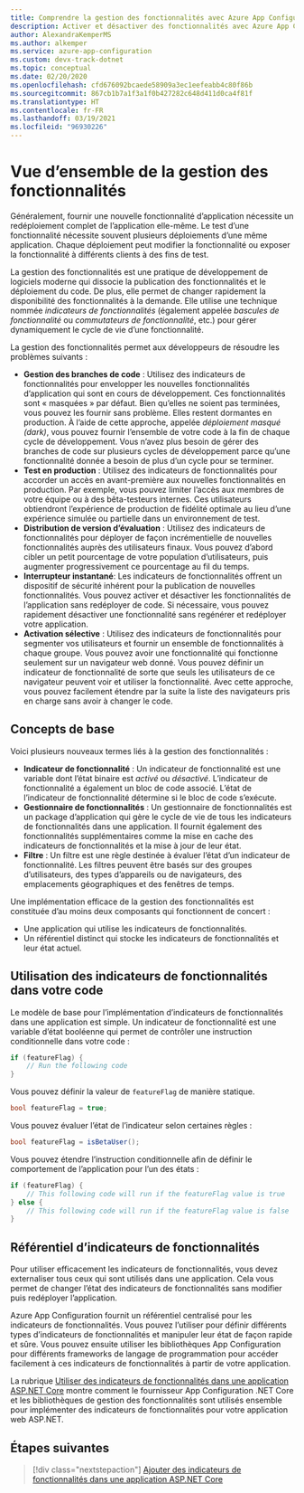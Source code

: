 ```yaml
---
title: Comprendre la gestion des fonctionnalités avec Azure App Configuration
description: Activer et désactiver des fonctionnalités avec Azure App Configuration
author: AlexandraKemperMS
ms.author: alkemper
ms.service: azure-app-configuration
ms.custom: devx-track-dotnet
ms.topic: conceptual
ms.date: 02/20/2020
ms.openlocfilehash: cfd676092bcaede58909a3ec1eefeabb4c80f86b
ms.sourcegitcommit: 867cb1b7a1f3a1f0b427282c648d411d0ca4f81f
ms.translationtype: HT
ms.contentlocale: fr-FR
ms.lasthandoff: 03/19/2021
ms.locfileid: "96930226"
---
```

# <a name="feature-management-overview"></a>Vue d’ensemble de la gestion des fonctionnalités

Généralement, fournir une nouvelle fonctionnalité d’application nécessite un redéploiement complet de l’application elle-même. Le test d’une fonctionnalité nécessite souvent plusieurs déploiements d’une même application.  Chaque déploiement peut modifier la fonctionnalité ou exposer la fonctionnalité à différents clients à des fins de test.  

La gestion des fonctionnalités est une pratique de développement de logiciels moderne qui dissocie la publication des fonctionnalités et le déploiement du code. De plus, elle permet de changer rapidement la disponibilité des fonctionnalités à la demande. Elle utilise une technique nommée *indicateurs de fonctionnalités* (également appelée *bascules de fonctionnalité* ou *commutateurs de fonctionnalité*, etc.) pour gérer dynamiquement le cycle de vie d’une fonctionnalité.

La gestion des fonctionnalités permet aux développeurs de résoudre les problèmes suivants :

* **Gestion des branches de code** : Utilisez des indicateurs de fonctionnalités pour envelopper les nouvelles fonctionnalités d’application qui sont en cours de développement. Ces fonctionnalités sont « masquées » par défaut. Bien qu’elles ne soient pas terminées, vous pouvez les fournir sans problème. Elles restent dormantes en production. À l’aide de cette approche, appelée *déploiement masqué (dark)*, vous pouvez fournir l’ensemble de votre code à la fin de chaque cycle de développement. Vous n’avez plus besoin de gérer des branches de code sur plusieurs cycles de développement parce qu’une fonctionnalité donnée a besoin de plus d’un cycle pour se terminer.
* **Test en production** : Utilisez des indicateurs de fonctionnalités pour accorder un accès en avant-première aux nouvelles fonctionnalités en production. Par exemple, vous pouvez limiter l’accès aux membres de votre équipe ou à des bêta-testeurs internes. Ces utilisateurs obtiendront l’expérience de production de fidélité optimale au lieu d’une expérience simulée ou partielle dans un environnement de test.
* **Distribution de version d’évaluation** : Utilisez des indicateurs de fonctionnalités pour déployer de façon incrémentielle de nouvelles fonctionnalités auprès des utilisateurs finaux. Vous pouvez d’abord cibler un petit pourcentage de votre population d’utilisateurs, puis augmenter progressivement ce pourcentage au fil du temps.
* **Interrupteur instantané**: Les indicateurs de fonctionnalités offrent un dispositif de sécurité inhérent pour la publication de nouvelles fonctionnalités. Vous pouvez activer et désactiver les fonctionnalités de l’application sans redéployer de code. Si nécessaire, vous pouvez rapidement désactiver une fonctionnalité sans regénérer et redéployer votre application.
* **Activation sélective** : Utilisez des indicateurs de fonctionnalités pour segmenter vos utilisateurs et fournir un ensemble de fonctionnalités à chaque groupe. Vous pouvez avoir une fonctionnalité qui fonctionne seulement sur un navigateur web donné. Vous pouvez définir un indicateur de fonctionnalité de sorte que seuls les utilisateurs de ce navigateur peuvent voir et utiliser la fonctionnalité. Avec cette approche, vous pouvez facilement étendre par la suite la liste des navigateurs pris en charge sans avoir à changer le code.

## <a name="basic-concepts"></a>Concepts de base

Voici plusieurs nouveaux termes liés à la gestion des fonctionnalités :

* **Indicateur de fonctionnalité** : Un indicateur de fonctionnalité est une variable dont l’état binaire est *activé* ou *désactivé*. L’indicateur de fonctionnalité a également un bloc de code associé. L’état de l’indicateur de fonctionnalité détermine si le bloc de code s’exécute.
* **Gestionnaire de fonctionnalités** : Un gestionnaire de fonctionnalités est un package d’application qui gère le cycle de vie de tous les indicateurs de fonctionnalités dans une application. Il fournit également des fonctionnalités supplémentaires comme la mise en cache des indicateurs de fonctionnalités et la mise à jour de leur état.
* **Filtre** : Un filtre est une règle destinée à évaluer l’état d’un indicateur de fonctionnalité. Les filtres peuvent être basés sur des groupes d’utilisateurs, des types d’appareils ou de navigateurs, des emplacements géographiques et des fenêtres de temps.

Une implémentation efficace de la gestion des fonctionnalités est constituée d’au moins deux composants qui fonctionnent de concert :

* Une application qui utilise les indicateurs de fonctionnalités.
* Un référentiel distinct qui stocke les indicateurs de fonctionnalités et leur état actuel.

## <a name="using-feature-flags-in-your-code"></a>Utilisation des indicateurs de fonctionnalités dans votre code

Le modèle de base pour l’implémentation d’indicateurs de fonctionnalités dans une application est simple. Un indicateur de fonctionnalité est une variable d’état booléenne qui permet de contrôler une instruction conditionnelle dans votre code :

```csharp
if (featureFlag) {
    // Run the following code
}
```

Vous pouvez définir la valeur de `featureFlag` de manière statique.

```csharp
bool featureFlag = true;
```

Vous pouvez évaluer l’état de l’indicateur selon certaines règles :

```csharp
bool featureFlag = isBetaUser();
```

Vous pouvez étendre l’instruction conditionnelle afin de définir le comportement de l’application pour l’un des états :

```csharp
if (featureFlag) {
    // This following code will run if the featureFlag value is true
} else {
    // This following code will run if the featureFlag value is false
}
```

## <a name="feature-flag-repository"></a>Référentiel d’indicateurs de fonctionnalités

Pour utiliser efficacement les indicateurs de fonctionnalités, vous devez externaliser tous ceux qui sont utilisés dans une application. Cela vous permet de changer l’état des indicateurs de fonctionnalités sans modifier puis redéployer l’application.

Azure App Configuration fournit un référentiel centralisé pour les indicateurs de fonctionnalités. Vous pouvez l’utiliser pour définir différents types d’indicateurs de fonctionnalités et manipuler leur état de façon rapide et sûre. Vous pouvez ensuite utiliser les bibliothèques App Configuration pour différents frameworks de langage de programmation pour accéder facilement à ces indicateurs de fonctionnalités à partir de votre application.

La rubrique [Utiliser des indicateurs de fonctionnalités dans une application ASP.NET Core](./use-feature-flags-dotnet-core.md) montre comment le fournisseur App Configuration .NET Core et les bibliothèques de gestion des fonctionnalités sont utilisés ensemble pour implémenter des indicateurs de fonctionnalités pour votre application web ASP.NET.

## <a name="next-steps"></a>Étapes suivantes

> [!div class="nextstepaction"]
> [Ajouter des indicateurs de fonctionnalités dans une application ASP.NET Core](./quickstart-feature-flag-aspnet-core.md)  
